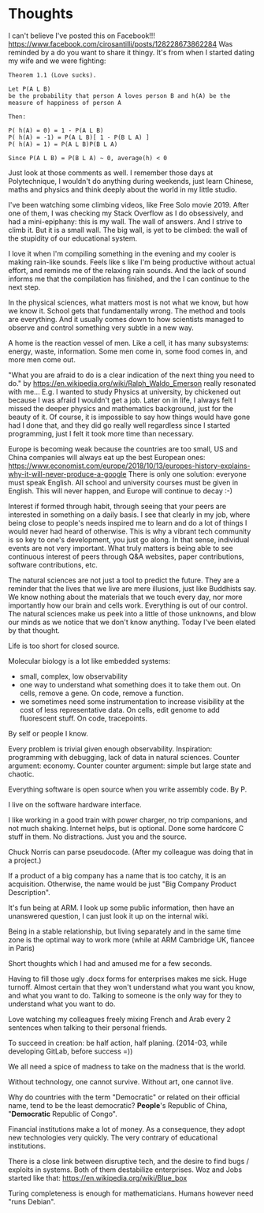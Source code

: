 # Thoughts

I can't believe I've posted this on Facebook!!! https://www.facebook.com/cirosantilli/posts/128228673862284 Was reminded by a do you want to share it thingy. It's from when I started dating my wife and we were fighting:

    Theorem 1.1 (Love sucks).

    Let P(A L B)
    be the probability that person A loves person B and h(A) be the
    measure of happiness of person A

    Then:

    P( h(A) = 0) = 1 - P(A L B)
    P( h(A) = -1) = P(A L B)[ 1 - P(B L A) ]
    P( h(A) = 1) = P(A L B)P(B L A)

    Since P(A L B) = P(B L A) ~ 0, average(h) < 0

Just look at those comments as well. I remember those days at Polytechnique, I wouldn't do anything during weekends, just learn Chinese, maths and physics and think deeply about the world in my little studio.

I've been watching some climbing videos, like Free Solo movie 2019. After one of them, I was checking my Stack Overflow as I do obsessively, and had a mini-epiphany: this is my wall. The wall of answers. And I strive to climb it. But it is a small wall. The big wall, is yet to be climbed: the wall of the stupidity of our educational system.

I love it when I'm compiling something in the evening and my cooler is making rain-like sounds. Feels like s like I'm being productive without actual effort, and reminds me of the relaxing rain sounds. And the lack of sound informs me that the compilation has finished, and the I can continue to the next step.

In the physical sciences, what matters most is not what we know, but how we know it. School gets that fundamentally wrong. The method and tools are everything. And it usually comes down to how scientists managed to observe and control something very subtle in a new way.

A home is the reaction vessel of men. Like a cell, it has many subsystems: energy, waste, information. Some men come in, some food comes in, and more men come out.

"What you are afraid to do is a clear indication of the next thing you need to do." by https://en.wikipedia.org/wiki/Ralph_Waldo_Emerson really resonated with me... E.g. I wanted to study Physics at university, by chickened out because I was afraid I wouldn't get a job. Later on in life, I always felt I missed the deeper physics and mathematics background, just for the beauty of it. Of course, it is impossible to say how things would have gone had I done that, and they did go really well regardless since I started programming, just I felt it took more time than necessary.

Europe is becoming weak because the countries are too small, US and China companies will always eat up the best European ones: https://www.economist.com/europe/2018/10/13/europes-history-explains-why-it-will-never-produce-a-google There is only one solution: everyone must speak English. All school and university courses must be given in English. This will never happen, and Europe will continue to decay :-)

Interest if formed through habit, through seeing that your peers are interested in something on a daily basis. I see that clearly in my job, where being close to people's needs inspired me to learn and do a lot of things I would never had heard of otherwise. This is why a vibrant tech community is so key to one's development, you just go along. In that sense, individual events are not very important. What truly matters is being able to see continuous interest of peers through Q&A websites, paper contributions, software contributions, etc.

The natural sciences are not just a tool to predict the future. They are a reminder that the lives that we live are mere illusions, just like Buddhists say. We know nothing about the materials that we touch every day, nor more importantly how our brain and cells work. Everything is out of our control. The natural sciences make us peek into a little of those unknowns, and blow our minds as we notice that we don't know anything. Today I've been elated by that thought.

Life is too short for closed source.

Molecular biology is a lot like embedded systems:

- small, complex, low observability
- one way to understand what something does it to take them out. On cells, remove a gene. On code, remove a function.
- we sometimes need some instrumentation to increase visibility at the cost of less representative data. On cells, edit genome to add fluorescent stuff. On code, tracepoints.

By self or people I know.

Every problem is trivial given enough observability. Inspiration: programming with debugging, lack of data in natural sciences. Counter argument: economy. Counter counter argument: simple but large state and chaotic.

Everything software is open source when you write assembly code. By P.

I live on the software hardware interface.

I like working in a good train with power charger, no trip companions, and not much shaking. Internet helps, but is optional. Done some hardcore C stuff in them. No distractions. Just you and the source.

Chuck Norris can parse pseudocode. (After my colleague was doing that in a project.)

If a product of a big company has a name that is too catchy, it is an acquisition. Otherwise, the name would be just "Big Company Product Description".

It's fun being at ARM. I look up some public information, then have an unanswered question, I can just look it up on the internal wiki.

Being in a stable relationship, but living separately and in the same time zone is the optimal way to work more (while at ARM Cambridge UK, fiancee in Paris)

Short thoughts which I had and amused me for a few seconds.

Having to fill those ugly .docx forms for enterprises makes me sick. Huge turnoff. Almost certain that they won't understand what you want you know, and what you want to do. Talking to someone is the only way for they to understand what you want to do.

Love watching my colleagues freely mixing French and Arab every 2 sentences when talking to their personal friends.

To succeed in creation: be half action, half planing. (2014-03, while developing GitLab, before success =))

We all need a spice of madness to take on the madness that is the world.

Without technology, one cannot survive. Without art, one cannot live.

Why do countries with the term "Democratic" or related on their official name, tend to be the least democratic? **People**'s Republic of China, "**Democratic** Republic of Congo".

Financial institutions make a lot of money. As a consequence, they adopt new technologies very quickly. The very contrary of educational institutions.

There is a close link between disruptive tech, and the desire to find bugs / exploits in systems. Both of them destabilize enterprises. Woz and Jobs started like that: https://en.wikipedia.org/wiki/Blue_box

Turing completeness is enough for mathematicians. Humans however need "runs Debian".
